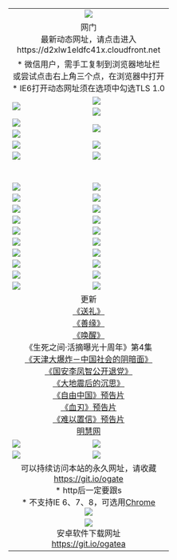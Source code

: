 ﻿<table>
  <tr></tr>
  <tr><td colspan=2 align=center><img src="https://cloud.githubusercontent.com/assets/11880933/13434984/f430fae2-e012-11e5-814f-c2df1e82b247.jpg" /></td></tr>
  <tr><td colspan=2 align=center>网门<br>最新动态网址，请点击进入
<br>https://d2xlw1eldfc41x.cloudfront.net
    </td>
  </tr>
  <tr>
    <td colspan=2 align=center>* 微信用户，需手工复制到浏览器地址栏<br>或尝试点击右上角三个点，在浏览器中打开
    <br>* IE6打开动态网址须在选项中勾选TLS 1.0</td>
  </tr>
  <tr>
    <td rowspan=2><a href="https://d2xlw1eldfc41x.cloudfront.net/ogUP.aspx?name=11DKC.mp4&list=11DKC" target="_blank"><img src="https://d2xlw1eldfc41x.cloudfront.net/Up/11DKC1.jpg" /></a></td> 
    <td><div><a href="https://d2xlw1eldfc41x.cloudfront.net/ogUP.aspx?name=LRWS.mp4&list=LRWS" target="_blank"><img src="https://d2xlw1eldfc41x.cloudfront.net/Up/LRWS.jpg" /></a></td>
   </tr>
  <tr>
    <td><a href="https://d2xlw1eldfc41x.cloudfront.net/ogNiceVedio.aspx" target="_blank"><img src="https://d2xlw1eldfc41x.cloudfront.net/Up/11TGKDY.jpg" /></a></td>
  </tr>
  <tr>
    <td><a href="https://d2xlw1eldfc41x.cloudfront.net/ogUP.aspx?name=JQR.mp4&count=2" target="_blank"><img src="https://d2xlw1eldfc41x.cloudfront.net/Up/JQR.jpg" /></a></td>   
    <td rowspan=2><a href="https://d2xlw1eldfc41x.cloudfront.net/ogUP.aspx?name=JP.mp4&count=9" target="_blank"><img src="https://d2xlw1eldfc41x.cloudfront.net/Up/JP.jpg" /></td>
  </tr>
  <tr>
    <td><a href="https://d2xlw1eldfc41x.cloudfront.net/ogUP.aspx?name=WH.mp4" target="_blank"><img src="https://d2xlw1eldfc41x.cloudfront.net/Up/WH.jpg" /></a></td>
  </tr>
  <tr>
    <td><a href="https://d2xlw1eldfc41x.cloudfront.net/ogUP.aspx?name=SSZJ.mp4&list=SSZJ" target="_blank"><img src="https://d2xlw1eldfc41x.cloudfront.net/Up/SSZJ.jpg" /></a></td>
    <td><a href="https://d2xlw1eldfc41x.cloudfront.net/ogUP.aspx?name=1XQK.mp4&count=13" target="_blank"><img src="https://d2xlw1eldfc41x.cloudfront.net/Up/1XQK.jpg" /></a</td>
  </tr>
  <tr>
    <td><a href="https://d2xlw1eldfc41x.cloudfront.net/ogUP.aspx?name=ZY.mp4&count=2015|16" target="_blank"><img src="https://d2xlw1eldfc41x.cloudfront.net/Up/ZY.jpg" /></a</td>
    <td><a href="https://d2xlw1eldfc41x.cloudfront.net/ogUP.aspx?name=XTFY.mp4&count=B|2,A|24" target="_blank"><img src="https://d2xlw1eldfc41x.cloudfront.net/Up/XTFY.jpg" /></a></td>
  </tr>
  <tr height="40">
  </tr>
  <tr>
    <td><a href="https://d2xlw1eldfc41x.cloudfront.net/ogUP.aspx?name=4SQQ.mp4&list=4SQQ" target="_blank"><img src="https://d2xlw1eldfc41x.cloudfront.net/Up/4SQQ0.jpg"/></a></td>
    <td><a href="https://d2xlw1eldfc41x.cloudfront.net/ogUP.aspx?name=4SHQ.mp4&list=4SHQ" target="_blank"><img src="https://d2xlw1eldfc41x.cloudfront.net/Up/4SHQ0.jpg"/></a></td>
  </tr>
  <tr>
    <td><a href="https://d2xlw1eldfc41x.cloudfront.net/ogUP.aspx?name=4SZG.mp4&list=4SZG" target="_blank"><img src="https://d2xlw1eldfc41x.cloudfront.net/Up/4SZG0.jpg"/></a></td>
    <td><a href="https://d2xlw1eldfc41x.cloudfront.net/ogUP.aspx?name=4SDJ.mp4&list=4SDJ" target="_blank"><img src="https://d2xlw1eldfc41x.cloudfront.net/Up/4SDJ0.jpg"/></a></td>
  </tr>
  <tr>
    <td><a href="https://d2xlw1eldfc41x.cloudfront.net/ogUP.aspx?name=4SGX.mp4&list=4SGX" target="_blank"><img src="https://d2xlw1eldfc41x.cloudfront.net/Up/4SGX0.jpg"/></a></td>
    <td><a href="https://d2xlw1eldfc41x.cloudfront.net/ogUP.aspx?name=4SHD.mp4&list=4SHD" target="_blank"><img src="https://d2xlw1eldfc41x.cloudfront.net/Up/4SHD0.jpg"/></a></td>
  </tr>
  <tr>
    <td><a href="https://d2xlw1eldfc41x.cloudfront.net/ogUP.aspx?name=4CTX.mp4&list=4CTX" target="_blank"><img src="https://d2xlw1eldfc41x.cloudfront.net/Up/4CTX0.jpg"/></a></td>
    <td><a href="https://d2xlw1eldfc41x.cloudfront.net/ogUP.aspx?name=4CWZ.mp4&list=4CWZ" target="_blank"><img src="https://d2xlw1eldfc41x.cloudfront.net/Up/4CWZ0.jpg"/></a></td>
  </tr>
  <tr>
    <td><a href="https://d2xlw1eldfc41x.cloudfront.net/onUP.aspx?name=https://d25hxnyejux8es.cloudfront.net/" target="_blank"><img src="https://d2xlw1eldfc41x.cloudfront.net/Up/0DTW.jpg"/></a></td>
    <td><a href="https://d2xlw1eldfc41x.cloudfront.net/onUP.aspx?name=https://d240ns8up8earz.cloudfront.net/acenter/" target="_blank"><img src="https://d2xlw1eldfc41x.cloudfront.net/Up/0TDW.jpg" /></a></td>
  </tr>
  <tr>
    <td><a href="https://d2xlw1eldfc41x.cloudfront.net/onUP.aspx?name=https://d4508d6vomz2p.cloudfront.net/gb/nsc413.htm" target="_blank"><img src="https://d2xlw1eldfc41x.cloudfront.net/Up/0DJY.jpg" /></a></td>
    <td><a href="https://d2xlw1eldfc41x.cloudfront.net/onUP.aspx?name=https://d3bxwq7vzudb5l.cloudfront.net/xtr/gb/prog204.html" target="_blank"><img src="https://d2xlw1eldfc41x.cloudfront.net/Up/0XTR.jpg" /></a></td>
  </tr>
  <tr>
    <td><a href="https://d2xlw1eldfc41x.cloudfront.net/onUP.aspx?name=https://d3aj00iefsmfgc.cloudfront.net/" target="_blank"><img src="https://d2xlw1eldfc41x.cloudfront.net/Up/0MHW.jpg" /></a></td>
    <td><a href="https://d2xlw1eldfc41x.cloudfront.net/onUP.aspx?name=https://d1sbg9daat0zu5.cloudfront.net/" target="_blank"><img src="https://d2xlw1eldfc41x.cloudfront.net/Up/0ZJW.jpg" /></a></td>
  </tr>
  <tr>
    <td><a href="https://d2xlw1eldfc41x.cloudfront.net/ogUP.aspx?name=0FG.zip" target="_blank"><img src="https://d2xlw1eldfc41x.cloudfront.net/Up/0FG.jpg" /></a></td>
    <td><a href="https://d2xlw1eldfc41x.cloudfront.net/ogUP.aspx?name=0FGA.apk" target="_blank"><img src="https://d2xlw1eldfc41x.cloudfront.net/Up/0FGA.jpg" /></a></td>
  </tr>
  <tr>
    <td><a href="https://d2xlw1eldfc41x.cloudfront.net/ogUP.aspx?name=0U.zip" target="_blank"><img src="https://d2xlw1eldfc41x.cloudfront.net/Up/0U.jpg" /></a></td>
    <td><a href="https://d2xlw1eldfc41x.cloudfront.net/ogUP.aspx?name=0UA.apk" target="_blank"><img src="https://d2xlw1eldfc41x.cloudfront.net/Up/0UA.jpg" /></a></td>
  </tr>
  <tr>
    <td><a href="https://d2xlw1eldfc41x.cloudfront.net/ogUP.aspx?name=0iPPOTV.zip" target="_blank"><img src="https://d2xlw1eldfc41x.cloudfront.net/Up/0iPPOTV.jpg" /></a></td>
    <td><a href="https://d2xlw1eldfc41x.cloudfront.net/ogUP.aspx?name=0iNTD.apk" target="_blank"><img src="https://d2xlw1eldfc41x.cloudfront.net/Up/0iNTD.jpg" /></a></td>
  </tr>
  <tr>
    <td colspan=2 align=center>更新<br>
      <a href="https://d2xlw1eldfc41x.cloudfront.net/ogUP.aspx?name=4ESL.mp4" target="_blank">《送礼》</a><br>
      <a href="https://d2xlw1eldfc41x.cloudfront.net/ogUP.aspx?name=4ESY.mp4" target="_blank">《善缘》</a><br>
      <a href="https://d2xlw1eldfc41x.cloudfront.net/ogUP.aspx?name=4EHX.mp4" target="_blank">《唤醒》</a><br>
      《生死之间·活摘曝光十周年》第4集</a><br>
      <a href="https://d2xlw1eldfc41x.cloudfront.net/ogUP.aspx?name=4TJDBZ.mp4" target="_blank">《天津大爆炸－中国社会的阴暗面》</a><br>
      <a href="https://d2xlw1eldfc41x.cloudfront.net/ogUP.aspx?name=4LFZ.mp4" target="_blank">《国安李凤智公开退党》</a><br>
      <a href="https://d2xlw1eldfc41x.cloudfront.net/ogUP.aspx?name=4DDZHDCS.mp4" target="_blank">《大地震后的沉思》</a><br>
      <a href="https://d2xlw1eldfc41x.cloudfront.net/ogUP.aspx?name=11ZYZG0.mp4" target="_blank">《自由中国》预告片</a><br>
      <a href="https://d2xlw1eldfc41x.cloudfront.net/ogUP.aspx?name=11XR.mp4" target="_blank">《血刃》预告片</a><br>
      <a href="https://d2xlw1eldfc41x.cloudfront.net/ogUP.aspx?name=11NYZX.mp4&count=2" target="_blank">《难以置信》预告片</a><br>
      <a href="https://d2xlw1eldfc41x.cloudfront.net/onUP.aspx?name=https://www.minghui.org/" target="_blank">明慧网</a></td>
    </td>
  </tr>
  <tr>
    <td><a href="https://d2xlw1eldfc41x.cloudfront.net/ogNice.aspx" target="_blank"><img src="https://cloud.githubusercontent.com/assets/11880933/13720378/f84bb392-e841-11e5-8739-815049dd6ff8.jpg" /></a></td>
    <td><a href="https://d2xlw1eldfc41x.cloudfront.net/onCO.aspx?ob=600事物&op=增删改&args=WH1~%23类型6新闻%7c%23类型6评论&mode=" target="_blank"><img src="https://cloud.githubusercontent.com/assets/11880933/13720380/04d76a16-e842-11e5-8833-e627daa88802.jpg" /></a></td> 
  </tr>
  <tr>
    <td><a href="https://d2xlw1eldfc41x.cloudfront.net/ogDY.aspx" target="_blank"><img src="https://cloud.githubusercontent.com/assets/11880933/13720384/11817090-e842-11e5-9571-7dc2f1af9f42.jpg" /></a></td>
    <td><a href="https://d2xlw1eldfc41x.cloudfront.net/ogST.aspx" target="_blank"><img src="https://cloud.githubusercontent.com/assets/11880933/13720385/1467ea3c-e842-11e5-86df-c96c9a556aaf.jpg" /></a></td> 
  </tr>
  <!--tr>
    <td colspan=2 align=center>
      <微信可扫描以下临时二维码<br/>https://bit.ly/1mBQHW8<br/><a href="https://d2xlw1eldfc41x.cloudfront.net/Up/0WMGDL3.png" target="_blank"><img src="https://d2xlw1eldfc41x.cloudfront.net/Up/0WMGD3.png"/></a>
  </tr-->
  <tr>
    <td colspan=2 align=center>可以持续访问本站的永久网址，请收藏<br/><a href="https://git.io/ogate" target="_blank">https://git.io/ogate</a><br/>* http后一定要跟s<br/>* 不支持IE 6、7、8，可选用<a href="http://www.odisk.org/Upload/0ChromePortable.zip">Chrome</a><br/><a href="https://d2xlw1eldfc41x.cloudfront.net/Up/0WMGDL2.png" target="_blank"><img src="https://d2xlw1eldfc41x.cloudfront.net/Up/0WMGD2.png"/></a></td>
  </tr>
  <tr>
    <td colspan=2 align=center><a href="https://d2xlw1eldfc41x.cloudfront.net/ogUP.aspx?name=0oGate.apk" target="_blank"><img src="https://cloud.githubusercontent.com/assets/11880933/13720399/75e143ee-e842-11e5-9f0a-1421f423c80f.jpg" /></a><br>安卓软件下载网址<br><a href="https://git.io/ogatea">https://git.io/ogatea</a></td>
  </tr>
  <!--tr>
    <td colspan=2 align=center>可能失效的动态网址
    </td>
  </tr-->
</table>
